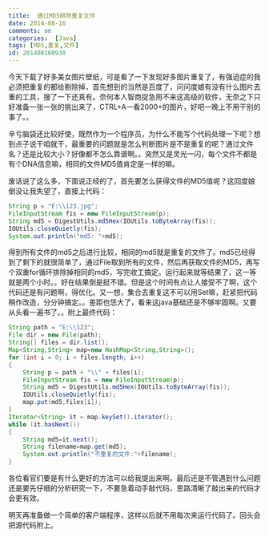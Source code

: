 ```yaml
---
title:  通过MD5排除重复文件
date: 2014-08-16
comments: on
categories:  [Java]
tags: [MD5,重复,文件]
id: 201408160930
---
```



今天下载了好多美女图片壁纸，可是看了一下发现好多图片重复了，有强迫症的我必须把重复的都给剔除掉，首先想到的当然是百度了，问问度娘有没有什么图片去重的工具，搜了一下还真有。奈何本人智商捉急用不来这高级的软件，无奈之下只好准备一张一张的挑出来了，CTRL+A一看2000+的图片，好吧一晚上不用干别的事了。。
<!-- more -->
辛亏脑袋还比较好使，既然作为一个程序员，为什么不能写个代码处理一下呢？想到点子说干咱就干，最重要的问题就是怎么判断图片是不是重复的呢？通过文件名？还是比较大小？好像都不怎么靠谱啊。。突然又是灵光一闪，每个文件不都是有个DNA信息嘛，相同的文件MD5值肯定是一样的嘛。

废话说了这么多，下面说正经的了，首先要怎么获得文件的MD5值呢？这回度娘倒没让我失望了，直接上代码：

```java
String p = "E:\\123.jpg";
FileInputStream fis = new FileInputStream(p);
String md5 = DigestUtils.md5Hex(IOUtils.toByteArray(fis));
IOUtils.closeQuietly(fis);
System.out.println("md5: "+md5);
```

得到所有文件的md5之后进行比较，相同的md5就是重复的文件了。md5已经得到了剩下的就很简单了，通过File取到所有的文件，然后再获取文件的MD5，再写个双重for循环排除掉相同的md5，写完收工搞定。运行起来就等结果了，这一等就是两个小时。。好在结果倒是挺不错。但是这个时间有点让人接受不了啊，这个代码还是有问题啊，得优化。又一想，集合去重复这不可以用Set嘛，赶紧把代码稍作改造，分分钟搞定。。差距也恁大了，看来这java基础还是不够牢固啊。又要从头看一遍书了。。附上最终代码：

```java
String path = "E:\\123";
File dir = new File(path);
String[] files = dir.list();
Map<String,String> map=new HashMap<String,String>();
for (int i = 0; i < files.length; i++)
{
    String p = path + "\\" + files[i];
    FileInputStream fis = new FileInputStream(p);
    String md5 = DigestUtils.md5Hex(IOUtils.toByteArray(fis));
    IOUtils.closeQuietly(fis);
    map.put(md5,files[i]);
}
Iterator<String> it = map.keySet().iterator();
while (it.hasNext())
{
    String md5=it.next();
    String filename=map.get(md5);
    System.out.println("不重复的文件:"+filename);
}
```

各位看官们要是有什么更好的方法可以给我提出来啊。最后还是不管遇到什么问题还是要先仔细的分析研究一下，不要急着动手敲代码，思路清晰了敲出来的代码才会更有效。

明天再准备做一个简单的客户端程序，这样以后就不用每次来运行代码了。回头会把源代码附上。
